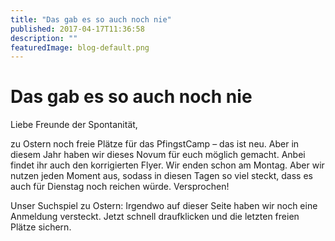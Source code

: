```yaml
---
title: "Das gab es so auch noch nie"
published: 2017-04-17T11:36:58
description: ""
featuredImage: blog-default.png
---
```


# Das gab es so auch noch nie

Liebe Freunde der Spontanität,

zu Ostern noch freie Plätze für das PfingstCamp – das ist neu. Aber in diesem Jahr haben wir dieses Novum für euch möglich gemacht. Anbei findet ihr auch den korrigierten Flyer. Wir enden schon am Montag. Aber wir nutzen jeden Moment aus, sodass in diesen Tagen so viel steckt, dass es auch für Dienstag noch reichen würde. Versprochen!

Unser Suchspiel zu Ostern: Irgendwo auf dieser Seite haben wir noch eine Anmeldung versteckt. Jetzt schnell draufklicken und die letzten freien Plätze sichern.

<img loading="lazy" src="old/Flyer-001.jpg" alt><img loading="lazy" src="old/Flyer-002.jpg" alt>

<img loading="lazy" src="old/PfingstCamp.png" alt>